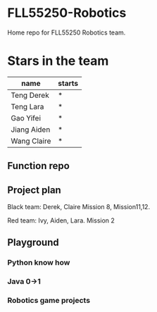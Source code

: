 # FLL55250-Robotics
Home repo for FLL55250 Robotics team. 

# Stars in the team
|name|starts|
|----|------|
|Teng Derek|\*|
|Teng Lara|\*|
|Gao Yifei|\*|
|Jiang Aiden|\*|
|Wang Claire|\*|


## Function repo


## Project plan
Black team:
Derek, Claire
Mission 8, Mission11,12.


Red team:
Ivy, Aiden, Lara. 
Mission 2




## Playground

### Python know how

### Java 0->1

### Robotics game projects
